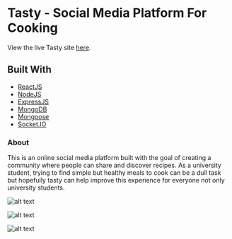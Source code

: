 # Tasty - Social Media Platform For Cooking

View the live Tasty site [here](https://tasty-matt-neil.vercel.app/).

## Built With

- [ReactJS](https://reactjs.org/)
- [NodeJS](https://nodejs.org/en/)
- [ExpressJS](https://expressjs.com/)
- [MongoDB](https://www.mongodb.com/)
- [Mongoose](https://mongoosejs.com/)
- [Socket.IO](https://socket.io/)

### About

This is an online social media platform built with the goal of creating a
community where people can share and discover recipes. As a university student,
trying to find simple but healthy meals to cook can be a dull task but hopefully
tasty can help improve this experience for everyone not only university students.

![alt text](https://portfolio-matt-neil.vercel.app/Tasty-1.png)

![alt text](https://portfolio-matt-neil.vercel.app/Tasty-2.png)

![alt text](https://portfolio-matt-neil.vercel.app/Tasty-3.png)